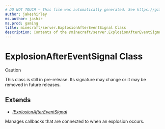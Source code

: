 ```yaml
---
# DO NOT TOUCH — This file was automatically generated. See https://github.com/mojang/minecraftapidocsgenerator to modify descriptions, examples, etc.
author: jakeshirley
ms.author: jashir
ms.prod: gaming
title: minecraft/server.ExplosionAfterEventSignal Class
description: Contents of the @minecraft/server.ExplosionAfterEventSignal class.
---
```

# ExplosionAfterEventSignal Class

> [!CAUTION]
> This class is still in pre-release.  Its signature may change or it may be removed in future releases.

## Extends
- [*IExplosionAfterEventSignal*](IExplosionAfterEventSignal.md)

Manages callbacks that are connected to when an explosion occurs.
